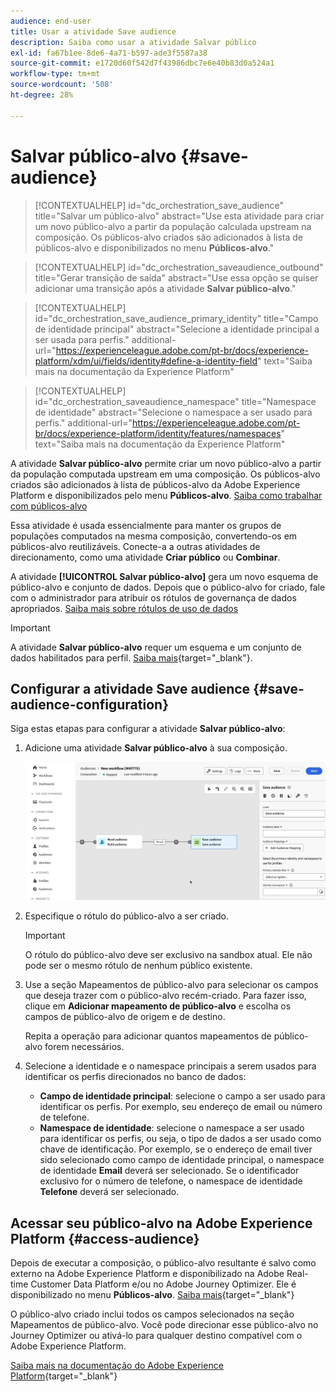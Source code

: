 ```yaml
---
audience: end-user
title: Usar a atividade Save audience
description: Saiba como usar a atividade Salvar público
exl-id: fa67b1ee-8de6-4a71-b597-ade3f5587a38
source-git-commit: e1720d60f542d7f43986dbc7e6e40b83d0a524a1
workflow-type: tm+mt
source-wordcount: '508'
ht-degree: 28%

---
```


# Salvar público-alvo {#save-audience}

>[!CONTEXTUALHELP]
>id="dc_orchestration_save_audience"
>title="Salvar um público-alvo"
>abstract="Use esta atividade para criar um novo público-alvo a partir da população calculada upstream na composição. Os públicos-alvo criados são adicionados à lista de públicos-alvo e disponibilizados no menu **Públicos-alvo**."

>[!CONTEXTUALHELP]
>id="dc_orchestration_saveaudience_outbound"
>title="Gerar transição de saída"
>abstract="Use essa opção se quiser adicionar uma transição após a atividade **Salvar público-alvo**."

>[!CONTEXTUALHELP]
>id="dc_orchestration_save_audience_primary_identity"
>title="Campo de identidade principal"
>abstract="Selecione a identidade principal a ser usada para perfis."
>additional-url="https://experienceleague.adobe.com/pt-br/docs/experience-platform/xdm/ui/fields/identity#define-a-identity-field" text="Saiba mais na documentação da Experience Platform"

>[!CONTEXTUALHELP]
>id="dc_orchestration_saveaudience_namespace"
>title="Namespace de identidade"
>abstract="Selecione o namespace a ser usado para perfis."
>additional-url="https://experienceleague.adobe.com/pt-br/docs/experience-platform/identity/features/namespaces" text="Saiba mais na documentação da Experience Platform"

A atividade **Salvar público-alvo** permite criar um novo público-alvo a partir da população computada upstream em uma composição. Os públicos-alvo criados são adicionados à lista de públicos-alvo da Adobe Experience Platform e disponibilizados pelo menu **Públicos-alvo**. [Saiba como trabalhar com públicos-alvo](../../start/audiences.md)

Essa atividade é usada essencialmente para manter os grupos de populações computados na mesma composição, convertendo-os em públicos-alvo reutilizáveis. Conecte-a a outras atividades de direcionamento, como uma atividade **Criar público** ou **Combinar**.

A atividade **[!UICONTROL Salvar público-alvo]** gera um novo esquema de público-alvo e conjunto de dados. Depois que o público-alvo for criado, fale com o administrador para atribuir os rótulos de governança de dados apropriados. [Saiba mais sobre rótulos de uso de dados](https://experienceleague.adobe.com/pt-br/docs/experience-platform/data-governance/labels/user-guide)

>[!IMPORTANT]
>
>A atividade **Salvar público-alvo** requer um esquema e um conjunto de dados habilitados para perfil. [Saiba mais](https://experienceleague.adobe.com/pt-br/docs/experience-platform/catalog/datasets/user-guide#enable-profile){target="_blank"}.

## Configurar a atividade Save audience {#save-audience-configuration}

Siga estas etapas para configurar a atividade **Salvar público-alvo**:

1. Adicione uma atividade **Salvar público-alvo** à sua composição.

   ![](../assets/save-audience.png)

1. Especifique o rótulo do público-alvo a ser criado.

   >[!IMPORTANT]
   >
   >O rótulo do público-alvo deve ser exclusivo na sandbox atual. Ele não pode ser o mesmo rótulo de nenhum público existente.

1. Use a seção Mapeamentos de público-alvo para selecionar os campos que deseja trazer com o público-alvo recém-criado. Para fazer isso, clique em **Adicionar mapeamento de público-alvo** e escolha os campos de público-alvo de origem e de destino.

   Repita a operação para adicionar quantos mapeamentos de público-alvo forem necessários.

1. Selecione a identidade e o namespace principais a serem usados para identificar os perfis direcionados no banco de dados:

   * **Campo de identidade principal**: selecione o campo a ser usado para identificar os perfis. Por exemplo, seu endereço de email ou número de telefone.
   * **Namespace de identidade**: selecione o namespace a ser usado para identificar os perfis, ou seja, o tipo de dados a ser usado como chave de identificação. Por exemplo, se o endereço de email tiver sido selecionado como campo de identidade principal, o namespace de identidade **Email** deverá ser selecionado. Se o identificador exclusivo for o número de telefone, o namespace de identidade **Telefone** deverá ser selecionado.

## Acessar seu público-alvo na Adobe Experience Platform {#access-audience}

Depois de executar a composição, o público-alvo resultante é salvo como externo na Adobe Experience Platform e disponibilizado na Adobe Real-time Customer Data Platform e/ou no Adobe Journey Optimizer. Ele é disponibilizado no menu **Públicos-alvo**. [Saiba mais](https://experienceleague.adobe.com/pt-br/docs/experience-platform/segmentation/ui/audience-portal){target="_blank"}

O público-alvo criado inclui todos os campos selecionados na seção Mapeamentos de público-alvo. Você pode direcionar esse público-alvo no Journey Optimizer ou ativá-lo para qualquer destino compatível com o Adobe Experience Platform.

[Saiba mais na documentação do Adobe Experience Platform](https://experienceleague.adobe.com/pt-br/docs/experience-platform/segmentation/ui/audience-portal){target="_blank"}

<!--

## Example{#save-audience-example}

The following example illustrates a simple audience update from targeting. A scheduler is added to run the workflow once a month. A query recovers all the profiles subscribed to the different application services available. The **Save audience** activity updates the audience by deleting profiles that have unsubscribed from the service since the last workflow execution and by adding the newly subscribed profiles.
-->
